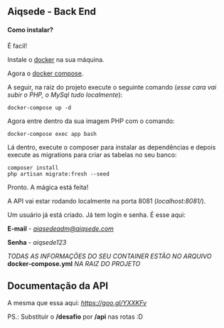 ## Aiqsede - Back End
#### Como instalar?

É facil!

Instale o [docker](https://goo.gl/JmnqnK) na sua máquina.

Agora o [docker compose](https://goo.gl/nzcP7q).

A seguir, na raiz do projeto execute o seguinte comando (*esse cara vai subir o PHP, o MySql tudo localmente*):
```
docker-compose up -d
```
Agora entre dentro da sua imagem PHP com o comando:
```
docker-compose exec app bash
```
Lá dentro, execute o composer para instalar as dependências e depois execute as migrations para criar as tabelas no seu banco:
```
composer install
php artisan migrate:fresh --seed
```
Pronto. A mágica está feita!

A API vai estar rodando localmente na porta 8081 (*localhost:8081/*).

Um usuário já está criado. Já tem login e senha. É esse aqui:

**E-mail** - *aiqsedeadm@aiqsede.com*

**Senha** - *aiqsede123*

*TODAS AS INFORMAÇÕES DO SEU CONTAINER ESTÃO NO ARQUIVO* **docker-compose.yml** *NA RAIZ DO PROJETO*

## Documentação da API
A mesma que essa aqui: *https://goo.gl/YXXKFv*

PS.: Substituir o **/desafio** por **/api** nas rotas :D
